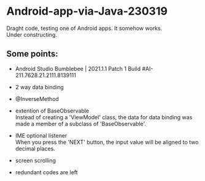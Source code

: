 # Android-app-via-Java-230319

Draght code, testing one of Android apps. It somehow works.  
Under constructing.

## Some points:
- Android Studio Bumblebee | 2021.1.1 Patch 1
Build #AI-211.7628.21.2111.8139111

- 2 way data binding
- @InverseMethod
- extention of BaseObservable  
    Instead of creating a 'ViewModel' class, the data for data binding was made a member of a subclass of 'BaseObservable'.
- IME optional listener  
    When you press the 'NEXT' button, the input value will be aligned to two decimal places.
- screen scrolling
- redundant codes are left 
